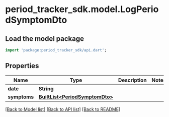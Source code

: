 # period_tracker_sdk.model.LogPeriodSymptomDto

## Load the model package
```dart
import 'package:period_tracker_sdk/api.dart';
```

## Properties
Name | Type | Description | Notes
------------ | ------------- | ------------- | -------------
**date** | **String** |  | 
**symptoms** | [**BuiltList&lt;PeriodSymptomDto&gt;**](PeriodSymptomDto.md) |  | 

[[Back to Model list]](../README.md#documentation-for-models) [[Back to API list]](../README.md#documentation-for-api-endpoints) [[Back to README]](../README.md)


